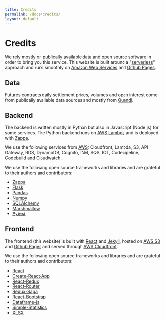 ```yaml
---
title: Credits
permalink: /docs/credits/
layout: default
---
```


# Credits

We rely mostly on publically available data and open source software in order to bring you this service. This website is built around a "[serverless](https://en.wikipedia.org/wiki/Serverless_computing)" approach and runs smoothly on [Amazon Web Services](https://aws.amazon.com/) and [Github Pages](https://pages.github.com/).

## Data

Futures contracts daily settlement prices, volumes and open interest come from publically available data sources and mostly from [Quandl](https://www.quandl.com).

## Backend

The backend is written mostly in Python but also in Javascript (Node.js) for some services.
The Python backend runs on [AWS Lambda](https://aws.amazon.com/lambda/?nc1=h_ls) and is deployed with [Zappa](https://github.com/Miserlou/Zappa).

We use the following services from [AWS](https://aws.amazon.com): Cloudfront, Lambda, S3, API Gateway, RDS, DynamoDB, Cognito, IAM, SQS, IOT, Codepipeline, Codebuild and Cloudwatch.

We use the following open source frameworks and libraries and are grateful to their authors and contributors:
* [Zappa](https://github.com/Miserlou/Zappa)
* [Flask](http://flask.pocoo.org/)
* [Pandas](https://pandas.pydata.org/)
* [Numpy]( http://www.numpy.org/)
* [SQLAlchemy]( https://www.sqlalchemy.org/)
* [Marshmallow]( https://marshmallow.readthedocs.io/)
* [Pytest]( https://pytest.org/)

## Frontend

The frontend (this website) is built with [React](https://reactjs.org/) and [Jekyll](https://jekyllrb.com/), hosted on [AWS S3](https://aws.amazon.com/s3/) and [Github Pages](https://pages.github.com/) and served through [AWS Cloudfront](https://aws.amazon.com/cloudfront/).

We use the following open source frameworks and libraries and are grateful to their authors and contributors:
* [React](https://reactjs.org/)
* [Create-React-App](https://facebook.github.io/create-react-app/)
* [React-Redux](https://react-redux.js.org/)
* [React-Router](https://reacttraining.com/react-router/web)
* [Redux-Saga](https://redux-saga.js.org/)
* [React-Bootstrap](https://react-bootstrap.github.io/)
* [Dataframe-js](https://github.com/Gmousse/dataframe-js)
* [Simple-Statistics](https://simplestatistics.org/)
* [XLSX](https://github.com/SheetJS/js-xlsx)